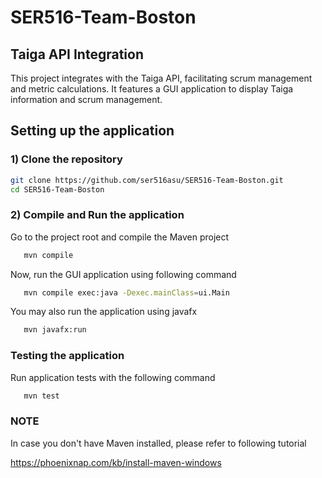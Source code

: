 # SER516-Team-Boston

## Taiga API Integration

This project integrates with the Taiga API, facilitating scrum management and metric calculations. It features a GUI application to display Taiga information and scrum management. 


## Setting up the application

### 1) Clone the repository


   ```bash
   git clone https://github.com/ser516asu/SER516-Team-Boston.git
   cd SER516-Team-Boston
   ```

### 2) Compile and Run the application

Go to the project root and compile the Maven project

```bash
   mvn compile
   ```

Now, run the GUI application using following command

```bash
   mvn compile exec:java -Dexec.mainClass=ui.Main
   ```

You may also run the application using javafx

```bash
   mvn javafx:run
   ```

### Testing the application

Run application tests with the following command

```bash
   mvn test
   ```



### NOTE

In case you don't have Maven installed, please refer to following tutorial

https://phoenixnap.com/kb/install-maven-windows


